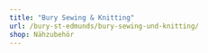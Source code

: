 ```yaml
---
title: "Bury Sewing & Knitting"
url: /bury-st-edmunds/bury-sewing-und-knitting/
shop: Nähzubehör
---
```

